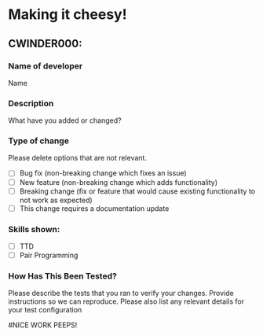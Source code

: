 # Making it cheesy!

## CWINDER000:

### Name of developer

Name

### Description

What have you added or changed?

### Type of change

Please delete options that are not relevant.

- [ ] Bug fix (non-breaking change which fixes an issue)
- [ ] New feature (non-breaking change which adds functionality)
- [ ] Breaking change (fix or feature that would cause existing functionality to not work as expected)
- [ ] This change requires a documentation update

### Skills shown:

- [ ] TTD
- [ ] Pair Programming

### How Has This Been Tested?

Please describe the tests that you ran to verify your changes. Provide instructions so we can reproduce. Please also list any relevant details for your test configuration



#NICE WORK PEEPS!

